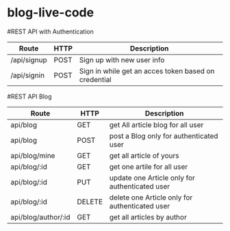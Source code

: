 # blog-live-code

#REST API with Authentication

|Route           |HTTP     |Description                                               |
|----------------|---------|----------------------------------------------------------|
|/api/signup     |POST     |Sign up with new user info                                |
|/api/signin     |POST     |Sign in while get an acces token based on credential      |


#REST API Blog

|Route           |HTTP     |Description                                               |
|-------------------|---------|----------------------------------------------------------|
|api/blog           |GET      |get All article blog for all user                         |
|api/blog           |POST     |post a Blog only for authenticated user                   |
|api/blog/mine      |GET      |get all article of yours                                  |
|api/blog/:id       |GET      |get one artile for all user                               |
|api/blog/:id       |PUT      |update one Article only for authenticated user            |
|api/blog/:id       |DELETE   |delete one Article only for authenticated user            |
|api/blog/author/:id|GET      | get all articles by author                              |
